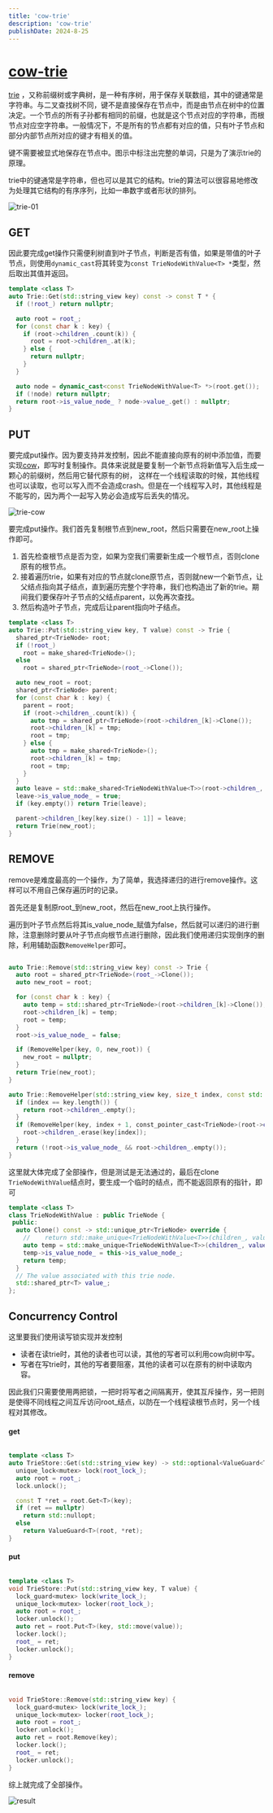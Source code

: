 ```yaml
---
title: 'cow-trie'
description: 'cow-trie'
publishDate: 2024-8-25
---
```



# [cow-trie](https://15445.courses.cs.cmu.edu/spring2023/project0/)

[trie](https://zh.wikipedia.org/wiki/Trie#:~:text=%E5%9C%A8%20%E8%AE%A1%E7%AE%97%E6%9C%BA%E7%A7%91%E5%AD%A6%20%E4%B8%AD%EF%BC%8C%20trie%20%EF%BC%8C%E5%8F%88%E7%A7%B0%20%E5%89%8D%E7%BC%80%E6%A0%91%20%E6%88%96%20%E5%AD%97%E5%85%B8%E6%A8%B9,%EF%BC%8C%E7%94%A8%E4%BA%8E%E4%BF%9D%E5%AD%98%20%E5%85%B3%E8%81%94%E6%95%B0%E7%BB%84%20%EF%BC%8C%E5%85%B6%E4%B8%AD%E7%9A%84%E9%94%AE%E9%80%9A%E5%B8%B8%E6%98%AF%20%E5%AD%97%E7%AC%A6%E4%B8%B2%20%E3%80%82%20%E4%B8%8E%20%E4%BA%8C%E5%8F%89%E6%9F%A5%E6%89%BE%E6%A0%91%20%E4%B8%8D%E5%90%8C%EF%BC%8C%E9%94%AE%E4%B8%8D%E6%98%AF%E7%9B%B4%E6%8E%A5%E4%BF%9D%E5%AD%98%E5%9C%A8%E8%8A%82%E7%82%B9%E4%B8%AD%EF%BC%8C%E8%80%8C%E6%98%AF%E7%94%B1%E8%8A%82%E7%82%B9%E5%9C%A8%E6%A0%91%E4%B8%AD%E7%9A%84%E4%BD%8D%E7%BD%AE%E5%86%B3%E5%AE%9A%E3%80%82)
，又称前缀树或字典树，是一种有序树，用于保存关联数组，其中的键通常是字符串。与二叉查找树不同，键不是直接保存在节点中，而是由节点在树中的位置决定。一个节点的所有子孙都有相同的前缀，也就是这个节点对应的字符串，而根节点对应空字符串。一般情况下，不是所有的节点都有对应的值，只有叶子节点和部分内部节点所对应的键才有相关的值。

键不需要被显式地保存在节点中。图示中标注出完整的单词，只是为了演示trie的原理。

trie中的键通常是字符串，但也可以是其它的结构。trie的算法可以很容易地修改为处理其它结构的有序序列，比如一串数字或者形状的排列。

![trie-01](https://15445.courses.cs.cmu.edu/spring2023/project0/trie-01.svg)

## GET

因此要完成get操作只需便利树直到叶子节点，判断是否有值，如果是带值的叶子节点，则使用`dynamic_cast`将其转变为`const TrieNodeWithValue<T> *`类型，然后取出其值并返回。

```cpp
template <class T>
auto Trie::Get(std::string_view key) const -> const T * {
  if (!root_) return nullptr;

  auto root = root_;
  for (const char k : key) {
    if (root->children_.count(k)) {
      root = root->children_.at(k);
    } else {
      return nullptr;
    }
  }

  auto node = dynamic_cast<const TrieNodeWithValue<T> *>(root.get());
  if (!node) return nullptr;
  return root->is_value_node_ ? node->value_.get() : nullptr;
}
```

## PUT

要完成put操作。因为要支持并发控制，因此不能直接向原有的树中添加值，而要实现[cow](https://zh.wikipedia.org/wiki/%E5%AF%AB%E5%85%A5%E6%99%82%E8%A4%87%E8%A3%BD)，即写时复制操作。具体来说就是要复制一个新节点将新值写入后生成一颗心的前缀树，然后用它替代原有的树，
这样在一个线程读取的时候，其他线程也可以读取，也可以写入而不会造成crash。但是在一个线程写入时，其他线程是不能写的，因为两个一起写入势必会造成写后丢失的情况。

![trie-cow](https://15445.courses.cs.cmu.edu/spring2023/project0/trie-02.svg)

要完成put操作。我们首先复制根节点到new_root，然后只需要在new_root上操作即可。

1. 首先检查根节点是否为空，如果为空我们需要新生成一个根节点，否则clone原有的根节点。
2. 接着遍历trie，如果有对应的节点就clone原节点，否则就new一个新节点，让父结点指向其子结点，直到遍历完整个字符串，我们也构造出了新的trie。期间我们要保存叶子节点的父结点parent，以免再次查找。
3. 然后构造叶子节点，完成后让parent指向叶子结点。

```cpp
template <class T>
auto Trie::Put(std::string_view key, T value) const -> Trie {
  shared_ptr<TrieNode> root;
  if (!root_)
    root = make_shared<TrieNode>();
  else
    root = shared_ptr<TrieNode>(root_->Clone());

  auto new_root = root;
  shared_ptr<TrieNode> parent;
  for (const char k : key) {
    parent = root;
    if (root->children_.count(k)) {
      auto tmp = shared_ptr<TrieNode>(root->children_[k]->Clone());
      root->children_[k] = tmp;
      root = tmp;
    } else {
      auto tmp = make_shared<TrieNode>();
      root->children_[k] = tmp;
      root = tmp;
    }
  }
  auto leave = std::make_shared<TrieNodeWithValue<T>>(root->children_, std::make_shared<T>(std::move(value)));
  leave->is_value_node_ = true;
  if (key.empty()) return Trie(leave);

  parent->children_[key[key.size() - 1]] = leave;
  return Trie(new_root);
}

```

## REMOVE

remove是难度最高的一个操作，为了简单，我选择递归的进行remove操作。这样可以不用自己保存遍历时的记录。

首先还是复制原root_到new_root，然后在new_root上执行操作。

遍历到叶子节点然后将其is_value_node_赋值为false，然后就可以递归的进行删除，注意删除时要从叶子节点向根节点进行删除，因此我们使用递归实现倒序的删除，利用辅助函数`RemoveHelper`即可。

```cpp

auto Trie::Remove(std::string_view key) const -> Trie {
  auto root = shared_ptr<TrieNode>(root_->Clone());
  auto new_root = root;

  for (const char k : key) {
    auto temp = std::shared_ptr<TrieNode>(root->children_[k]->Clone());
    root->children_[k] = temp;
    root = temp;
  }
  root->is_value_node_ = false;

  if (RemoveHelper(key, 0, new_root)) {
    new_root = nullptr;
  }
  return Trie(new_root);
}

auto Trie::RemoveHelper(std::string_view key, size_t index, const std::shared_ptr<TrieNode> &root) const -> bool {
  if (index == key.length()) {
    return root->children_.empty();
  }
  if (RemoveHelper(key, index + 1, const_pointer_cast<TrieNode>(root->children_[key[index]]))) {
    root->children_.erase(key[index]);
  }
  return (!root->is_value_node_ && root->children_.empty());
}
```

这里就大体完成了全部操作，但是测试是无法通过的，最后在clone `TrieNodeWithValue`结点时，要生成一个临时的结点，而不能返回原有的指针，即可

```cpp
template <class T>
class TrieNodeWithValue : public TrieNode {
 public:
  auto Clone() const -> std::unique_ptr<TrieNode> override {
    //    return std::make_unique<TrieNodeWithValue<T>>(children_, value_);
    auto temp = std::make_unique<TrieNodeWithValue<T>>(children_, value_);
    temp->is_value_node_ = this->is_value_node_;
    return temp;
  }
  // The value associated with this trie node.
  std::shared_ptr<T> value_;
};

```


## Concurrency Control

这里要我们使用读写锁实现并发控制

* 读者在读trie时，其他的读者也可以读，其他的写者可以利用cow向树中写。
* 写者在写trie时，其他的写者要阻塞，其他的读者可以在原有的树中读取内容。


因此我们只需要使用两把锁，一把时将写者之间隔离开，使其互斥操作，另一把则是使得不同线程之间互斥访问root_结点，以防在一个线程读根节点时，另一个线程对其修改。

#### get

```cpp

template <class T>
auto TrieStore::Get(std::string_view key) -> std::optional<ValueGuard<T>> {
  unique_lock<mutex> lock(root_lock_);
  auto root = root_;
  lock.unlock();

  const T *ret = root.Get<T>(key);
  if (ret == nullptr)
    return std::nullopt;
  else
    return ValueGuard<T>(root, *ret);
}
```

#### put
```cpp

template <class T>
void TrieStore::Put(std::string_view key, T value) {
  lock_guard<mutex> lock(write_lock_);
  unique_lock<mutex> locker(root_lock_);
  auto root = root_;
  locker.unlock();
  auto ret = root.Put<T>(key, std::move(value));
  locker.lock();
  root_ = ret;
  locker.unlock();
}
```


#### remove

```cpp

void TrieStore::Remove(std::string_view key) {
  lock_guard<mutex> lock(write_lock_);
  unique_lock<mutex> locker(root_lock_);
  auto root = root_;
  locker.unlock();
  auto ret = root.Remove(key);
  locker.lock();
  root_ = ret;
  locker.unlock();
}
```

综上就完成了全部操作。



![result](./bustub/image.png)
